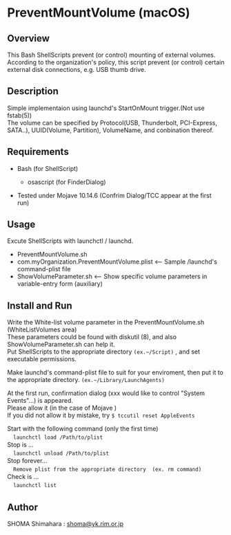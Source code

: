 # PreventMountVolume (macOS)

## Overview
This Bash ShellScripts prevent (or control) mounting of external volumes.  
According to the organization's policy, this script prevent (or control) certain external disk connections, e.g. USB thumb drive.

## Description
Simple implementaion using launchd's StartOnMount trigger.(Not use fstab(5))  
The volume can be specified by Protocol(USB, Thunderbolt, PCI-Express, SATA..), UUID(Volume, Partition), VolumeName, and conbination thereof.

## Requirements
- Bash (for ShellScript)
  - osascript (for FinderDialog)

- Tested under Mojave 10.14.6 (Confrim Dialog/TCC appear at the first run)

## Usage
Excute ShellScripts with launchctl / launchd.
- PreventMountVolume.sh
- com.myOrganization.PreventMountVolume.plist    <-- Sample /launchd's command-plist file
- ShowVolumeParameter.sh   <-- Show specific volume parameters in variable-entry form (auxiliary)

## Install and Run
Write the White-list volume parameter in the PreventMountVolume.sh (WhiteListVolumes area)  
These parameters could be found with diskutil (8), and also ShowVolumeParameter.sh can help it.  
Put ShellScripts to the appropriate directory  `(ex.~/Script)`  , and set executable permissions.  

Make launchd's command-plist file to suit for your enviroment, then put it to the appropriate directory. `(ex.~/Library/LaunchAgents)`  

At the first run, confirmation dialog (xxx would like to control "System Events"...) is appeared.  
Please allow it (in the case of Mojave )  
If you did not allow it by mistake, try `$ tccutil reset AppleEvents`  

Start with the following command (only the first time)  
　```launchctl load /Path/to/plist```  
Stop is ...  
　```launchctl unload /Path/to/plist```  
Stop forever...  
　```Remove plist from the appropriate directory  (ex. rm command)```  
Check is ...  
　```launchctl list```  

## Author
SHOMA Shimahara : <shoma@yk.rim.or.jp>
